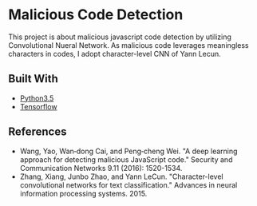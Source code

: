 # Malicious Code Detection
This project is about malicious javascript code detection by utilizing Convolutional Nueral Network.
As malicious code leverages meaningless characters in codes, I adopt character-level CNN of Yann Lecun.

## Built With
* [Python3.5](https://www.python.org/download/releases/3.5/)
* [Tensorflow](https://www.tensorflow.org/)

## References
* Wang, Yao, Wan‐dong Cai, and Peng‐cheng Wei. "A deep learning approach for detecting malicious JavaScript code." Security and Communication Networks 9.11 (2016): 1520-1534.
* Zhang, Xiang, Junbo Zhao, and Yann LeCun. "Character-level convolutional networks for text classification." Advances in neural information processing systems. 2015.
